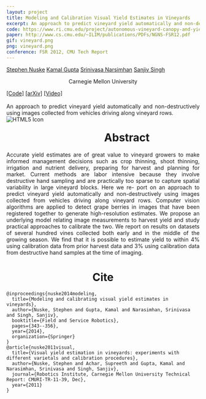 ```yaml
---
layout: project
title: Modeling and Calibration Visual Yield Estimates in Vineyards
excerpt: An approach to predict vineyard yield automatically and non-destructively using images collected from vehicles driving along vineyard rows.
code: https://www.ri.cmu.edu/project/autonomous-vineyard-canopy-and-yield-estimation/
paper: http://www.cs.cmu.edu/~ILIM/publications/PDFs/NGNS-FSR12.pdf
gif: vineyard.png
png: vineyard.png
conference: FSR 2012, CMU Tech Report
---
```


  <div class="container">
  <nav_justify>
  <a href="">Stephen Nuske</a>
  <a href="https://kampta.github.io">Kamal Gupta</a>
  <a href="">Srinivasa Narsimhan</a>
  <a href="">Sanjiv Singh</a>
  </nav_justify>
  </div>
  
  <div class="container" align="center">
  <p>Carnegie Mellon University</p>
  </div>
  
  <div class="container">
  <nav_justify>
  <a href="{{ page.code }}">[Code]</a>
  <a href="{{ page.paper }}">[arXiv]</a>
  <a href="https://www.youtube.com/watch?v=">[Video]</a>
  </nav_justify>
  </div>

  <br/>

  <div align="justify">
    An approach to predict vineyard yield automatically and non-destructively using images collected from vehicles driving along vineyard rows.
  </div>


  <img src="/images/{{ page.png }}" alt="HTML5 Icon" style="float:left;margin-right:2em;margin-bottom:2em;">


  <div align="center">
    <h1>Abstract</h1>
  </div>

  <div align="justify">
    Accurate yield estimates are of great value to vineyard growers to make informed management decisions such as crop thinning, shoot thinning, irrigation and nutrient delivery, preparing for harvest and planning for market. Current methods are labor intensive because they involve destructive hand sampling and are practically too sparse to capture spatial variability in large vineyard blocks. Here we re- port on an approach to predict vineyard yield automatically and non-destructively using images collected from vehicles driving along vineyard rows. Computer vision algorithms are applied to detect grape berries in images that have been registered together to generate high-resolution estimates. We propose an underlying model relating image measurements to harvest yield and study practical approaches to calibrate the two. We report on results on datasets of several hundred vines collected both early and in the middle of the growing season. We find that it is possible to estimate yield to within 4% using calibration data from prior harvest data and 3% using calibration data from destructive hand samples at the time of imaging.
  </div>

  
   <div align="center">
    <h1>Cite</h1>
  </div>
  
```
@inproceedings{nuske2014modeling,
  title={Modeling and calibrating visual yield estimates in vineyards},
  author={Nuske, Stephen and Gupta, Kamal and Narasimhan, Srinivasa and Singh, Sanjiv},
  booktitle={Field and Service Robotics},
  pages={343--356},
  year={2014},
  organization={Springer}
}
@article{nuske2011visual,
  title={Visual yield estimation in vineyards: experiments with different varietals and calibration procedures},
  author={Nuske, Stephen and Achar, Supreeth and Gupta, Kamal and Narasimhan, Srinivasa and Singh, Sanjiv},
  journal={Robotics Institute, Carnegie Mellon University Technical Report: CMURI-TR-11-39, Dec},
  year={2011}
}
```
